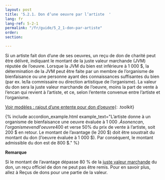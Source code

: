 ```yaml
---
layout: post
title: '5.2.1. Don d’une oeuvre par l’artiste  '
lang: fr
lang-ref: 5-2-1
permalink: "/fr/guide/5_2_1-don-par-artiste"
order: 
section: 

---
```

Si un artiste fait don d’une de ses oeuvres, un reçu de don de charité peut être délivré, indiquant le montant de la juste valeur marchande (JVM) réputée de l’oeuvre. Lorsque la JVM du bien est inférieure à 1 000 $, la détermination de la JVM peut être faite par un membre de l’organisme de bienfaisance ou une personne ayant des connaissances suffisantes du bien (par ex. le/la commissaire ou direction artistique de l’organisme). La valeur du don sera la juste valeur marchande de l’oeuvre, moins la part de vente à l’encan qui revient à l’artiste, et ce, selon l’entente convenue entre l’artiste et l’organisme.

[Voir modèles : rajout d’une entente pour don d’oeuvre]({{site.baseurl}}/fr/guide/modèles/){: .toolkit}

{% include accordion_example.html
example_text="L’artiste donne à un organisme de bienfaisance une oeuvre évaluée à 1 000 $. À son encan, l’organisme vend l’oeuvre 400$ et verse 50% du prix de vente à l’artiste, soit 200 $ en retour. Le montant de l’avantage (le 200 $) doit être soustrait du montant du don (l’oeuvre évaluée à 1 000 $). Par conséquent, le montant admissible du don est de 800 $."
%}

**Remarque**

Si le montant de l’avantage dépasse 80 % de la [juste valeur marchande]({{site.baseurl}}/fr/boîte_à_outils/lexique/) du don, un reçu officiel de don ne peut pas être remis. Pour en savoir plus, allez à Reçus de dons pour une partie de la valeur.